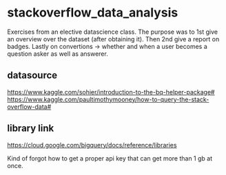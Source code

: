 # stackoverflow_data_analysis
Exercises from an elective datascience class.
The purpose was to 1st give an overview over the dataset (after obtaining it).
Then 2nd give a report on badges.
Lastly on convertions -> whether and when a user becomes a question asker as well as answerer.

## datasource
https://www.kaggle.com/sohier/introduction-to-the-bq-helper-package#
https://www.kaggle.com/paultimothymooney/how-to-query-the-stack-overflow-data#

## library link
https://cloud.google.com/bigquery/docs/reference/libraries

Kind of forgot how to get a proper api key that can get more than 1 gb at once.
